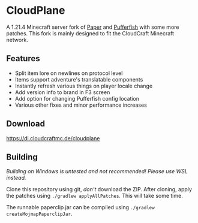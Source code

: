 # CloudPlane

A 1.21.4 Minecraft server fork of [Paper](https://github.com/PaperMC/Paper) and
[Pufferfish](https://github.com/pufferfish-gg/Pufferfish) with some more patches.
This fork is mainly designed to fit the CloudCraft Minecraft network.

## Features

- Split item lore on newlines on protocol level
- Items support adventure's translatable components
- Instantly refresh various things on player locale change
- Add version info to brand in F3 screen
- Add option for changing Pufferfish config location
- Various other fixes and minor performance increases

## Download

https://dl.cloudcraftmc.de/cloudplane

## Building

_Building on Windows is untested and not recommended! Please use WSL instead._

Clone this repository using git, _don't_ download the ZIP. After cloning,
apply the patches using `./gradlew applyAllPatches`. This will take some time.

The runnable paperclip jar can be compiled using `./gradlew createMojmapPaperclipJar`.
